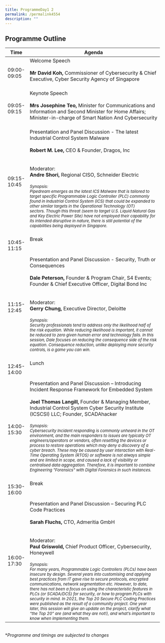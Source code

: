 ```yaml
---
title: ProgrammeDay1 2
permalink: /permalink4554
description: ""
---
```

## Programme Outline


| Time     | Agenda                                        |
| -------  | ---------                                        |
| 09:00-<br> 09:05<br> | Welcome Speech<br><br><b>Mr David Koh,</b> Commissioner of Cybersecurity & Chief Executive, Cyber Security Agency of Singapore<br><br>
| 09:05-<br> 09:15<br> |Keynote Speech<br><br><b>Mrs Josephine Teo,</b> Minister for Communications and Information and Second Minister for Home Affairs; <br>Minister-in-charge of Smart Nation And Cybersecurity<br><br>|
| 09:15-<br> 10:45<br> | Presentation and Panel Discussion - The latest Industrial Control System Malware <br><br><b>Robert M. Lee,</b> CEO & Founder, Dragos, Inc<br><br><br>Moderator:<br><b>Andre Shori,</b> Regional CISO, Schneider Electric<br><br><font size="2"><i>Synopsis:<br>Pipedream emerges as the latest ICS Malware that is tailored to target specific Programmable Logic Controller (PLC) commonly found in Industrial Control System (ICS) that could be expanded to other similar targets in the Operational Technology (OT) sectors. Though this threat (seem to target U.S. Liquid Natural Gas and Key Electric Power Site) have not employed their capability for its intended disruptive in nature, there is still potential of the capabilities being deployed in Singapore.</i></font><br><br>|
| 10:45-<br> 11:15<br> | Break <br><br><br>|
| 11:15-<br> 12:45<br> | Presentation and Panel Discussion - Security, Truth or Consequences <br><br><b>Dale Peterson,</b> Founder & Program Chair, S4 Events; Founder & Chief Executive Officer, Digital Bond Inc<br><br><br>Moderator:<br><b>Gerry Chung,</b>  Executive Director, Deloitte<br><br><font size="2"><i>Synopsis: <br>Security professionals tend to address only the likelihood half of the risk equation. While reducing likelihood is important, it cannot be reduced to zero given human error and technology fails. In this session, Dale focuses on reducing the consequence side of the risk equation. Consequence reduction, unlike deploying more security controls, is a game you can win.</i></font><br><br>|
| 12:45-<br> 14:00<br> | Lunch <br><br><br>|
| 14:00-<br> 15:30<br> | Presentation and Panel Discussion – Introducing Incident Response Framework for Embedded System<br><br> <b>Joel Thomas Langill,</b> Founder & Managing Member, Industrial Control System Cyber Security Institute (ICSCSI) LLC; Founder, SCADAhacker<br><br><font size="2"><i>Synopsis: <br>Cybersecurity Incident responding is commonly unheard in the OT environment, and the main responders to issues are typically OT engineers/operators or vendors, often resetting the devices or process to restore operations which may deny a discovery of a cyber breach. These may be caused by user interaction with Real-Time Operating System (RTOS) or software is not always simple and are limited in scope, and caused a lack of visibility or centralised data aggregation. Therefore, it is important to combine Engineering "Forensics" with Digital Forensics in such instances.</i></font><br><br>|
| 15:30-<br> 16:00<br> | Break <br><br><br>|
| 16:00-<br> 17:30<br> | Presentation and Panel Discussion – Securing PLC Code Practices<br><br> <b>Sarah Fluchs,</b> CTO, Admeritia GmbH<br><br><br>Moderator:<br><b>Paul Griswold,</b>  Chief Product Officer, Cybersecurity, Honeywell<br><br><font size="2"><i>Synopsis: <br> For many years, Programmable Logic Controllers (PLCs) have been insecure by design. Several years into customising and applying best practices from IT gave rise to secure protocols, encrypted communications, network segmentation etc. However, to date, there has not been a focus on using the characteristic features in PLCs (or SCADA/DCS) for security, or how to program PLCs with security in mind. In 2021, the Top 20 Secure PLC Coding Practices were published as the result of a community project. One year later, this session will give an update on the project, clarify what “the Top 20” are (and what they are not!), and what’s important to know when implementing them.</i></font><br>|

<br>
*<i>Programme and timings are subjected to changes<i>